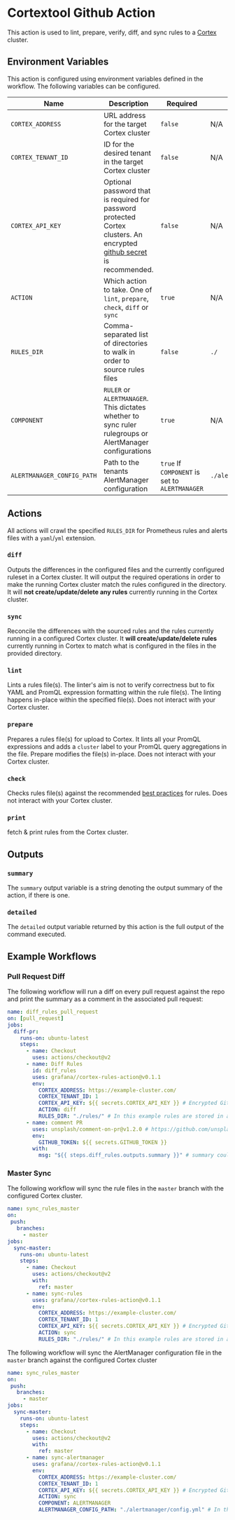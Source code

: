 # Cortextool Github Action

This action is used to lint, prepare, verify, diff, and sync rules to a [Cortex](https://github.com/cortexproject/cortex) cluster.

## Environment Variables

This action is configured using environment variables defined in the workflow. The following variables can be configured.

| Name               | Description                                                                                                                                                                                                                                | Required | Default |
| ------------------ | ------------------------------------------------------------------------------------------------------------------------------------------------------------------------------------------------------------------------------------------ | -------- | ------- |
| `CORTEX_ADDRESS`   | URL address for the target Cortex cluster                                                                                                                                                                                                  | `false`  | N/A     |
| `CORTEX_TENANT_ID` | ID for the desired tenant in the target Cortex cluster                                                                                                                                                                                     | `false`  | N/A     |
| `CORTEX_API_KEY`   | Optional password that is required for password protected Cortex clusters. An encrypted [github secret](https://help.github.com/en/actions/automating-your-workflow-with-github-actions/creating-and-using-encrypted-secrets ) is recommended. | `false`  | N/A     |
| `ACTION`           | Which action to take. One of `lint`, `prepare`, `check`, `diff` or `sync`                                                                                                                                                                  | `true`   | N/A     |
| `RULES_DIR`        | Comma-separated list of directories to walk in order to source rules files                                                                                                                                                                 | `false`  | `./`    |
|	`COMPONENT`		 | `RULER` or `ALERTMANAGER`. This dictates whether to sync ruler rulegroups or AlertManager configurations	| `true`	|	N/A		|
| `ALERTMANAGER_CONFIG_PATH` | Path to the tenants AlertManager configuration | `true` If `COMPONENT` is set to `ALERTMANAGER` | `./alertManager.yml`

## Actions

All actions will crawl the specified `RULES_DIR` for Prometheus rules and alerts files with a `yaml`/`yml` extension.

### `diff`

Outputs the differences in the configured files and the currently configured ruleset in a Cortex cluster. It will output the required operations in order to make the running Cortex cluster match the rules configured in the directory. It will **not create/update/delete any rules** currently running in the Cortex cluster.

### `sync`

Reconcile the differences with the sourced rules and the rules currently running in a configured Cortex cluster. It **will create/update/delete rules** currently running in Cortex to match what is configured in the files in the provided directory.

### `lint`

Lints a rules file(s). The linter's aim is not to verify correctness but to fix YAML and PromQL expression formatting within the rule file(s). The linting happens in-place within the specified file(s). Does not interact with your Cortex cluster.

### `prepare`
Prepares a rules file(s) for upload to Cortex. It lints all your PromQL expressions and adds a `cluster` label to your PromQL query aggregations in the file. Prepare modifies the file(s) in-place. Does not interact with your Cortex cluster.

### `check`

Checks rules file(s) against the recommended [best practices](https://prometheus.io/docs/practices/rules/) for rules. Does not interact with your Cortex cluster.

### `print`

fetch & print rules from the Cortex cluster.

## Outputs

### `summary`

The `summary` output variable is a string denoting the output summary of the action, if there is one.

### `detailed`

The `detailed` output variable returned by this action is the full output of the command executed.

## Example Workflows

### Pull Request Diff

The following workflow will run a diff on every pull request against the repo and print the summary as a comment in the associated pull request:

```yaml
name: diff_rules_pull_request
on: [pull_request]
jobs:
  diff-pr:
    runs-on: ubuntu-latest
    steps:
      - name: Checkout
        uses: actions/checkout@v2
      - name: Diff Rules
        id: diff_rules
        uses: grafana//cortex-rules-action@v0.1.1
        env:
          CORTEX_ADDRESS: https://example-cluster.com/
          CORTEX_TENANT_ID: 1
          CORTEX_API_KEY: ${{ secrets.CORTEX_API_KEY }} # Encrypted Github Secret https://help.github.com/en/actions/automating-your-workflow-with-github-actions/creating-and-using-encrypted-secrets
          ACTION: diff
          RULES_DIR: "./rules/" # In this example rules are stored in a rules directory in the repo 
      - name: comment PR
        uses: unsplash/comment-on-pr@v1.2.0 # https://github.com/unsplash/comment-on-pr
        env:
          GITHUB_TOKEN: ${{ secrets.GITHUB_TOKEN }}
        with:
          msg: "${{ steps.diff_rules.outputs.summary }}" # summary could be replaced with detailed for a more granular view
```

### Master Sync

The following workflow will sync the rule files in the `master` branch with the configured Cortex cluster.

```yaml
name: sync_rules_master
on:
 push:
   branches:
     - master
jobs:
  sync-master:
    runs-on: ubuntu-latest
    steps:
      - name: Checkout
        uses: actions/checkout@v2
        with:
          ref: master
      - name: sync-rules
        uses: grafana//cortex-rules-action@v0.1.1
        env:
          CORTEX_ADDRESS: https://example-cluster.com/
          CORTEX_TENANT_ID: 1
          CORTEX_API_KEY: ${{ secrets.CORTEX_API_KEY }} # Encrypted Github Secret https://help.github.com/en/actions/automating-your-workflow-with-github-actions/creating-and-using-encrypted-secrets
          ACTION: sync
          RULES_DIR: "./rules/" # In this example rules are stored in a rules directory in the repo
```

The following workflow will sync the AlertManager configuration file in the `master` branch against the configured Cortex cluster
```yaml
name: sync_rules_master
on:
 push:
   branches:
     - master
jobs:
  sync-master:
    runs-on: ubuntu-latest
    steps:
      - name: Checkout
        uses: actions/checkout@v2
        with:
          ref: master
      - name: sync-alertmanager
        uses: grafana//cortex-rules-action@v0.1.1
        env:
          CORTEX_ADDRESS: https://example-cluster.com/
          CORTEX_TENANT_ID: 1
          CORTEX_API_KEY: ${{ secrets.CORTEX_API_KEY }} # Encrypted Github Secret https://help.github.com/en/actions/automating-your-workflow-with-github-actions/creating-and-using-encrypted-secrets
          ACTION: sync
          COMPONENT: ALERTMANAGER
          ALERTMANAGER_CONFIG_PATH: "./alertmanager/config.yml" # In this example the AlertManager config is stored in the `alertmanager/` directory in the repository```

